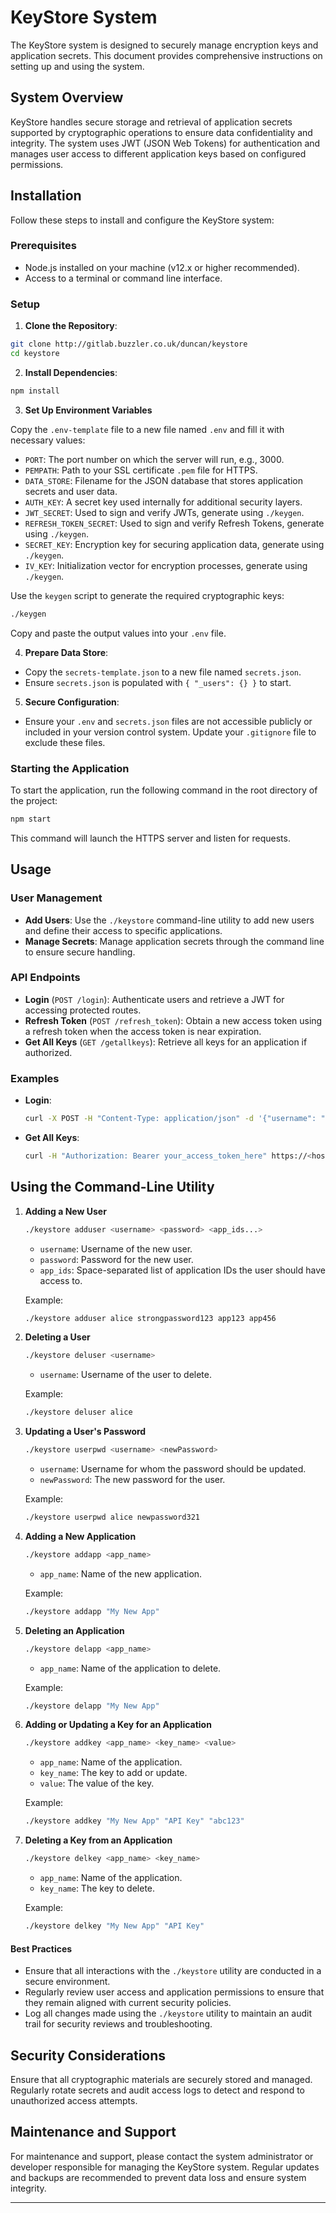 # KeyStore System

The KeyStore system is designed to securely manage encryption keys and application secrets. This document provides comprehensive instructions on setting up and using the system.

## System Overview

KeyStore handles secure storage and retrieval of application secrets supported by cryptographic operations to ensure data confidentiality and integrity. The system uses JWT (JSON Web Tokens) for authentication and manages user access to different application keys based on configured permissions.

## Installation

Follow these steps to install and configure the KeyStore system:

### Prerequisites

- Node.js installed on your machine (v12.x or higher recommended).
- Access to a terminal or command line interface.

### Setup

1. **Clone the Repository**:
  ```bash
  git clone http://gitlab.buzzler.co.uk/duncan/keystore
  cd keystore
  ```

2. **Install Dependencies**:
  ```bash
  npm install
  ```

3. **Set Up Environment Variables**

Copy the `.env-template` file to a new file named `.env` and fill it with necessary values:

- `PORT`: The port number on which the server will run, e.g., 3000.
- `PEMPATH`: Path to your SSL certificate `.pem` file for HTTPS.
- `DATA_STORE`: Filename for the JSON database that stores application secrets and user data.
- `AUTH_KEY`: A secret key used internally for additional security layers.
- `JWT_SECRET`: Used to sign and verify JWTs, generate using `./keygen`.
- `REFRESH_TOKEN_SECRET`: Used to sign and verify Refresh Tokens, generate using `./keygen`.
- `SECRET_KEY`: Encryption key for securing application data, generate using `./keygen`.
- `IV_KEY`: Initialization vector for encryption processes, generate using `./keygen`.

Use the `keygen` script to generate the required cryptographic keys:

```bash
./keygen

```
Copy and paste the output values into your `.env` file.

4. **Prepare Data Store**:
  - Copy the `secrets-template.json` to a new file named `secrets.json`.
  - Ensure `secrets.json` is populated with `{ "_users": {} }` to start.

5. **Secure Configuration**:
  - Ensure your `.env` and `secrets.json` files are not accessible publicly or included in your version control system. Update your `.gitignore` file to exclude these files.

### Starting the Application

To start the application, run the following command in the root directory of the project:

```bash
npm start
```

This command will launch the HTTPS server and listen for requests.

## Usage

### User Management

- **Add Users**: Use the `./keystore` command-line utility to add new users and define their access to specific applications.
- **Manage Secrets**: Manage application secrets through the command line to ensure secure handling.

### API Endpoints

- **Login** (`POST /login`): Authenticate users and retrieve a JWT for accessing protected routes.
- **Refresh Token** (`POST /refresh_token`): Obtain a new access token using a refresh token when the access token is near expiration.
- **Get All Keys** (`GET /getallkeys`): Retrieve all keys for an application if authorized.

### Examples

- **Login**:
  ```bash
  curl -X POST -H "Content-Type: application/json" -d '{"username": "user", "password": "password"}' https://<hostname>:<port>/login
  ```

- **Get All Keys**:
  ```bash
  curl -H "Authorization: Bearer your_access_token_here" https://<hostname>:<port>/getallkeys?appKey=app_id
  ```

## Using the Command-Line Utility

1. **Adding a New User**
   ```bash
   ./keystore adduser <username> <password> <app_ids...>
   ```
   - `username`: Username of the new user.
   - `password`: Password for the new user.
   - `app_ids`: Space-separated list of application IDs the user should have access to.

   Example:
   ```bash
   ./keystore adduser alice strongpassword123 app123 app456
   ```

2. **Deleting a User**
   ```bash
   ./keystore deluser <username>
   ```
   - `username`: Username of the user to delete.

   Example:
   ```bash
   ./keystore deluser alice
   ```

3. **Updating a User's Password**
   ```bash
   ./keystore userpwd <username> <newPassword>
   ```
   - `username`: Username for whom the password should be updated.
   - `newPassword`: The new password for the user.

   Example:
   ```bash
   ./keystore userpwd alice newpassword321
   ```

4. **Adding a New Application**
   ```bash
   ./keystore addapp <app_name>
   ```
   - `app_name`: Name of the new application.

   Example:
   ```bash
   ./keystore addapp "My New App"
   ```

5. **Deleting an Application**
   ```bash
   ./keystore delapp <app_name>
   ```
   - `app_name`: Name of the application to delete.

   Example:
   ```bash
   ./keystore delapp "My New App"
   ```

6. **Adding or Updating a Key for an Application**
   ```bash
   ./keystore addkey <app_name> <key_name> <value>
   ```
   - `app_name`: Name of the application.
   - `key_name`: The key to add or update.
   - `value`: The value of the key.

   Example:
   ```bash
   ./keystore addkey "My New App" "API Key" "abc123"
   ```

7. **Deleting a Key from an Application**
   ```bash
   ./keystore delkey <app_name> <key_name>
   ```
   - `app_name`: Name of the application.
   - `key_name`: The key to delete.

   Example:
   ```bash
   ./keystore delkey "My New App" "API Key"
   ```

#### Best Practices

- Ensure that all interactions with the `./keystore` utility are conducted in a secure environment.
- Regularly review user access and application permissions to ensure that they remain aligned with current security policies.
- Log all changes made using the `./keystore` utility to maintain an audit trail for security reviews and troubleshooting.

## Security Considerations

Ensure that all cryptographic materials are securely stored and managed. Regularly rotate secrets and audit access logs to detect and respond to unauthorized access attempts.

## Maintenance and Support

For maintenance and support, please contact the system administrator or developer responsible for managing the KeyStore system. Regular updates and backups are recommended to prevent data loss and ensure system integrity.

---
